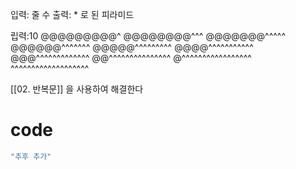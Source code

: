 입력: 줄 수
출력: * 로 된 피라미드

립력:10
@@@@@@@@@^
@@@@@@@@^^^
@@@@@@@^^^^^
@@@@@@^^^^^^^
@@@@@^^^^^^^^^
@@@@^^^^^^^^^^^
@@@^^^^^^^^^^^^^
@@^^^^^^^^^^^^^^^
@^^^^^^^^^^^^^^^^^
^^^^^^^^^^^^^^^^^^^

[[02. 반복문]] 을 사용하여 해결한다

# code
```c
"추후 추가"
```
